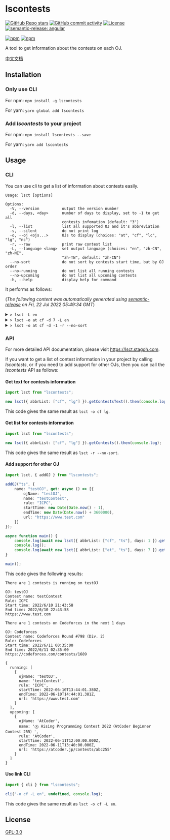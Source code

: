 # lscontests

[![GitHub Repo stars](https://img.shields.io/github/stars/StableAgOH/lscontests?style=social)](https://github.com/StableAgOH/lscontests)
[![GitHub commit activity](https://img.shields.io/github/commit-activity/m/StableAgOH/lscontests?logo=github)](https://github.com/StableAgOH/lscontests)
[![License](https://img.shields.io/github/license/StableAgOH/lscontests)](https://github.com/StableAgOH/lscontests)
[![semantic-release: angular](https://img.shields.io/badge/semantic--release-angular-e10079?logo=semantic-release)](https://github.com/semantic-release/semantic-release)

[![npm](https://img.shields.io/npm/v/lscontests?logo=npm)](https://www.npmjs.com/package/lscontests)
[![npm](https://img.shields.io/npm/dw/lscontests?logo=npm)](https://www.npmjs.com/package/lscontests)

A tool to get information about the contests on each OJ.

[中文文档](https://github.com/StableAgOH/lscontests/blob/main/README-zh-CN.md)

## Installation

### Only use CLI

For npm: `npm install -g lscontests`

For yarn: `yarn global add lscontests`

### Add *lscontests* to your project

For npm: `npm install lscontests --save`

For yarn: `yarn add lscontests`

## Usage

### CLI

You can use cli to get a list of information about contests easily.

<!-- block_help begin -->
```text
Usage: lsct [options]

Options:
  -V, --version          output the version number
  -d, --days, <day>      number of days to display, set to -1 to get all
                         contests infomation (default: "3")
  -l, --list             list all supported OJ and it's abbreviation
  -s, --silent           do not print log
  -o, --oj <ojs...>      OJs to display (choices: "at", "cf", "lc", "lg", "nc")
  -r, --raw              print raw contest list
  -L, --language <lang>  set output language (choices: "en", "zh-CN", "zh-NE",
                         "zh-TW", default: "zh-CN")
  --no-sort              do not sort by contests start time, but by OJ order
  --no-running           do not list all running contests
  --no-upcoming          do not list all upcoming contests
  -h, --help             display help for command
```
<!-- block_help end -->

It performs as follows:

<!-- block_cli begin -->
(*The following content was automatically generated using [semantic-release](https://github.com/semantic-release/semantic-release) on Fri, 22 Jul 2022 05:49:34 GMT*)

<details>
<summary> <code>> lsct -L en</code> </summary>

```text
There are no running contests on AtCoder,Codeforces,LeetCode,Luogu,NowCoder

There are 10 contests on Luogu,NowCoder,AtCoder,LeetCode,Codeforces in the next 3 days

OJ: Luogu
Contest name: FAOI-R1 & CSP 赛前信心赛
Rule: LeDuo
Start time: 7/22/2022, 09:00:00
End time: 7/22/2022, 13:00:00
https://www.luogu.com.cn/contest/73362

OJ: NowCoder
Contest name: "蔚来杯"2022 牛客暑期多校训练营 2
Rule: ICPC
Start time: 7/23/2022, 04:00:00
End time: 7/23/2022, 09:00:00
https://ac.nowcoder.com/acm/contest/33187

OJ: Luogu
Contest name: 「KDOI」Round 1
Rule: IOI
Start time: 7/23/2022, 06:00:00
End time: 7/23/2022, 10:00:00
https://www.luogu.com.cn/contest/71146

OJ: AtCoder
Contest name: Ⓐ AtCoder Beginner Contest 261
Rule: AtCoder
Start time: 7/23/2022, 12:00:00
End time: 7/23/2022, 13:40:00
https://atcoder.jp/contests/abc261

OJ: LeetCode
Contest name: Biweekly Contest 83
Rule: AtCoder
Start time: 7/23/2022, 14:30:00
End time: 7/23/2022, 16:00:00
https://leetcode.com/contest/biweekly-contest-83

OJ: LeetCode
Contest name: Weekly Contest 303
Rule: AtCoder
Start time: 7/24/2022, 02:30:00
End time: 7/24/2022, 04:00:00
https://leetcode.com/contest/weekly-contest-303

OJ: NowCoder
Contest name: 2022 河南萌新联赛第（三）场：河南大学
Rule: ICPC
Start time: 7/24/2022, 05:00:00
End time: 7/24/2022, 09:00:00
https://ac.nowcoder.com/acm/contest/37782

OJ: Luogu
Contest name: 【LGR-113】洛谷 7 月普及组月赛 & JROI R6
Rule: OI
Start time: 7/24/2022, 06:00:00
End time: 7/24/2022, 09:30:00
https://www.luogu.com.cn/contest/65483

OJ: Codeforces
Contest name: Codeforces Round #810 (Div. 1/2)
Rule: Codeforces
Start time: 7/24/2022, 14:35:00
End time: 7/24/2022, 17:05:00
https://codeforces.com/contests/1710
https://codeforces.com/contests/1711

OJ: NowCoder
Contest name: "蔚来杯"2022 牛客暑期多校训练营 3
Rule: ICPC
Start time: 7/25/2022, 04:00:00
End time: 7/25/2022, 09:00:00
https://ac.nowcoder.com/acm/contest/33188
```

</details>

<details>
<summary> <code>> lsct -o at cf -d 7 -L en</code> </summary>

```text
There are no running contests on AtCoder,Codeforces

There are 2 contests on AtCoder,Codeforces in the next 7 days

OJ: AtCoder
Contest name: Ⓐ AtCoder Beginner Contest 261
Rule: AtCoder
Start time: 7/23/2022, 12:00:00
End time: 7/23/2022, 13:40:00
https://atcoder.jp/contests/abc261

OJ: Codeforces
Contest name: Codeforces Round #810 (Div. 1/2)
Rule: Codeforces
Start time: 7/24/2022, 14:35:00
End time: 7/24/2022, 17:05:00
https://codeforces.com/contests/1710
https://codeforces.com/contests/1711
```

</details>

<details>
<summary> <code>> lsct -o at cf -d -1 -r --no-sort</code> </summary>

```json
{
  "running": [],
  "upcoming": [
    {
      "ojName": "AtCoder",
      "name": "Ⓐ AtCoder Beginner Contest 261",
      "rule": "AtCoder",
      "startTime": "2022-07-23T12:00:00.000Z",
      "endTime": "2022-07-23T13:40:00.000Z",
      "url": "https://atcoder.jp/contests/abc261"
    },
    {
      "ojName": "AtCoder",
      "name": "Ⓐ AtCoder Regular Contest 145",
      "rule": "AtCoder",
      "startTime": "2022-07-30T12:00:00.000Z",
      "endTime": "2022-07-30T14:00:00.000Z",
      "url": "https://atcoder.jp/contests/arc145"
    },
    {
      "ojName": "AtCoder",
      "name": "Ⓐ AtCoder Beginner Contest 262",
      "rule": "AtCoder",
      "startTime": "2022-07-31T12:00:00.000Z",
      "endTime": "2022-07-31T13:40:00.000Z",
      "url": "https://atcoder.jp/contests/abc262"
    },
    {
      "ojName": "AtCoder",
      "name": "Ⓐ LINE  Verda Programming Contest（AtCoder Beginner Contest 263）",
      "rule": "AtCoder",
      "startTime": "2022-08-06T12:00:00.000Z",
      "endTime": "2022-08-06T13:40:00.000Z",
      "url": "https://atcoder.jp/contests/abc263"
    },
    {
      "ojName": "AtCoder",
      "name": "Ⓗ RECRUIT Nihonbashi Half Marathon 2022 Summer（AHC013）",
      "rule": "AtCoder",
      "startTime": "2022-08-09T12:00:00.000Z",
      "endTime": "2022-08-16T12:00:00.000Z",
      "url": "https://atcoder.jp/contests/ahc013"
    },
    {
      "ojName": "AtCoder",
      "name": "Ⓐ freee Programming Contest 2022（AtCoder Beginner Contest 264）",
      "rule": "AtCoder",
      "startTime": "2022-08-13T12:00:00.000Z",
      "endTime": "2022-08-13T13:40:00.000Z",
      "url": "https://atcoder.jp/contests/abc264"
    },
    {
      "ojName": "AtCoder",
      "name": "Ⓐ AtCoder Grand Contest 058",
      "rule": "AtCoder",
      "startTime": "2022-08-14T12:00:00.000Z",
      "endTime": "2022-08-14T15:00:00.000Z",
      "url": "https://atcoder.jp/contests/agc058"
    },
    {
      "name": "Codeforces Round #810 (Div. 1/2)",
      "ojName": "Codeforces",
      "rule": "Codeforces",
      "startTime": "2022-07-24T14:35:00.000Z",
      "endTime": "2022-07-24T17:05:00.000Z",
      "url": "https://codeforces.com/contests/1710\nhttps://codeforces.com/contests/1711"
    },
    {
      "ojName": "Codeforces",
      "name": "CodeTON Round 2 (Div. 1 + Div. 2, Rated, Prizes!)",
      "rule": "Codeforces",
      "startTime": "2022-07-31T14:05:00.000Z",
      "endTime": "2022-07-31T16:35:00.000Z",
      "url": "https://codeforces.com/contests/1704"
    },
    {
      "ojName": "Codeforces",
      "name": "Codeforces Round (Div. 2)",
      "rule": "Codeforces",
      "startTime": "2022-08-06T14:35:00.000Z",
      "endTime": "2022-08-06T16:35:00.000Z",
      "url": "https://codeforces.com/contests/1713"
    },
    {
      "ojName": "Codeforces",
      "name": "Codeforces Round (Div. 2)",
      "rule": "Codeforces",
      "startTime": "2022-08-13T14:35:00.000Z",
      "endTime": "2022-08-13T16:35:00.000Z",
      "url": "https://codeforces.com/contests/1712"
    }
  ]
}
```

</details>
<!-- block_cli end -->

### API

For more detailed API documentation, please visit <https://lsct.stagoh.com>.

If you want to get a list of contest information in your project by calling *lscontests*, or if you need to add support for other OJs, then you can call the *lscontests* API as follows:

#### Get text for contests information

```typescript
import lsct from "lscontests";

new lsct({ abbrList: ["cf", "lg"] }).getContestsText().then(console.log);
```

This code gives the same result as `lsct -o cf lg`.

#### Get list for contests information

```typescript
import lsct from "lscontests";

new lsct({ abbrList: ["cf", "lg"] }).getContests().then(console.log);
```

This code gives the same result as `lsct -r --no-sort`.

#### Add support for other OJ

```typescript
import lsct, { addOJ } from "lscontests";

addOJ("ts", {
    name: "testOJ", get: async () => [{
        ojName: "testOJ",
        name: "testContest",
        rule: "ICPC",
        startTime: new Date(Date.now() - 1),
        endTime: new Date(Date.now() + 3600000),
        url: "https://www.test.com"
    }]
});

async function main() {
    console.log(await new lsct({ abbrList: ["cf", "ts"], days: 1 }).getContestsText("en"));
    console.log();
    console.log(await new lsct({ abbrList: ["at", "ts"], days: 7 }).getContests());
}

main();
```

This code gives the following results:

```text
There are 1 contests is running on testOJ

OJ: testOJ
Contest name: testContest
Rule: ICPC
Start time: 2022/6/10 21:43:58
End time: 2022/6/10 22:43:58
https://www.test.com

There are 1 contests on Codeforces in the next 1 days

OJ: Codeforces
Contest name: Codeforces Round #798 (Div. 2)
Rule: Codeforces
Start time: 2022/6/11 00:35:00
End time: 2022/6/11 02:35:00
https://codeforces.com/contests/1689

{
  running: [
    {
      ojName: 'testOJ',
      name: 'testContest',
      rule: 'ICPC',
      startTime: 2022-06-10T13:44:01.380Z,
      endTime: 2022-06-10T14:44:01.381Z,
      url: 'https://www.test.com'
    }
  ],
  upcoming: [
    {
      ojName: 'AtCoder',
      name: 'Ⓐ Aising Programming Contest 2022（AtCoder Beginner Contest 255）',
      rule: 'AtCoder',
      startTime: 2022-06-11T12:00:00.000Z,
      endTime: 2022-06-11T13:40:00.000Z,
      url: 'https://atcoder.jp/contests/abc255'
    }
  ]
}
```

#### Use link CLI

```typescript
import { cli } from "lscontests";

cli("-o cf -L en", undefined, console.log);
```

This code gives the same result as `lsct -o cf -L en`.

## License

[GPL-3.0](https://www.gnu.org/licenses/gpl-3.0.html)

